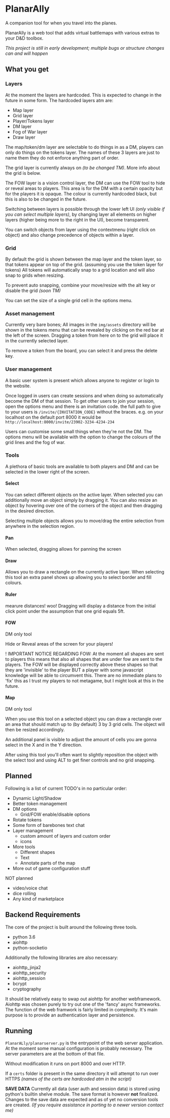 # PlanarAlly

A companion tool for when you travel into the planes.

PlanarAlly is a web tool that adds virtual battlemaps with various extras to your D&D toolbox.

_This project is still in early development; multiple bugs or structure changes can and will happen_

## What you get

### Layers

At the moment the layers are hardcoded.  This is expected to change in the future in some form.
The hardcoded layers atm are:
* Map layer
* Grid layer
* Player/Tokens layer
* DM layer
* Fog of War layer
* Draw layer

The map/token/dm layer are selectable to do things in as a DM, players can only do things on the tokens layer.
The names of these 3 layers are just to name them they do not enforce anything part of order.

The grid layer is currently always on _(to be changed TM)_.  More info about the grid is below.

The FOW layer is a vision control layer, the DM can use the FOW tool to hide or reveal areas to players.
This area is for the DM with a certain opacity but for the players it is opaque.  The colour is currently hardcoded black, but this is also to be changed in the future.

Switching between layers is possible through the lower left UI _(only visible if you can select multiple layers)_, by changing layer all elements on higher layers (higher being more to the right in the UI), become transparent.

You can switch objects from layer using the contextmenu (right click on object) and also change precedence of objects within a layer.

### Grid

By default the grid is shown between the map layer and the token layer, so that tokens appear on top of the grid.  (assuming you use the token layer for tokens)
All tokens will automatically snap to a grid location and will also snap to grids when resizing.

To prevent auto snapping, combine your move/resize with the alt key or disable the grid _(soon TM)_

You can set the size of a single grid cell in the options menu.

### Asset management

Currently very bare bones; All images in the `img/assets` directory will be shown in the tokens menu that can be revealed by clicking on the red bar at the left of the screen.
Dragging a token from here on to the grid will place it in the currently selected layer.

To remove a token from the board, you can select it and press the delete key.

### User management

A basic user system is present which allows anyone to register or login to the website.

Once logged in users can create sessions and when doing so automatically become the DM of that session.
To get other users to join your session, open the options menu and there is an invitation code.
the full path to give to your users is `/invite/{INVITATION_CODE}` without the braces.
e.g. on your localhost on the default port 8000 it would be `http://localhost:8000/invite/23902-3234-4234-234`

Users can customise some small things when they're not the DM.  The options menu will be available with the option to
change the colours of the grid lines and the fog of war.

### Tools

A plethora of basic tools are available to both players and DM and can be selected in the lower right of the screen.

#### Select

You can select different objects on the active layer.  When selected you can additionally move an object simply by dragging it.
You can also resize an object by hovering over one of the corners of the object and then dragging in the desired direction.

Selecting multiple objects allows you to move/drag the entire selection from anywhere in the selection region.

#### Pan

When selected, dragging allows for panning the screen

#### Draw

Allows you to draw a rectangle on the currently active layer.  When selecting this tool an extra panel shows up allowing you to select border and fill colours.

#### Ruler

mearure distances! woo!  Dragging will display a distance from the initial click point under the assumption that one grid equals 5ft.

#### FOW

DM only tool

Hide or Reveal areas of the screen for your players!

! IMPORTANT NOTICE REGARDING FOW: At the moment all shapes are sent to players this means that also all shapes that
are under fow are sent to the players.  The FOW will be displayed correctly above these shapes so that they are 'invisible'
to the player BUT a player with some javascript knowledge will be able to circumvent this.  There are no immediate plans to
'fix' this as I trust my players to not metagame, but I might look at this in the future.

#### Map

DM only tool

When you use this tool on a selected object you can draw a rectangle over an area that should match up to (by default) 3 by 3 grid cells.
The object will then be resized accordingly.

An additional panel is visible to adjust the amount of cells you are gonna select in the X and in the Y direction.

After using this tool you'll often want to slightly reposition the object with the select tool and using ALT to get finer controls and no grid snapping.

## Planned

Following is a list of current TODO's in no particular order:

* Dynamic Light/Shadow
* Better token management
* DM options
    * Grid/FOW enable/disable options
* Rotate tokens
* Some form of barebones text chat
* Layer management
    * custom amount of layers and custom order
    * icons
* More tools
    * Different shapes
    * Text
    * Annotate parts of the map
* More out of game configuration stuff

NOT planned

* video/voice chat
* dice rolling
* Any kind of marketplace

## Backend Requirements

The core of the project is built around the following three tools.
* python 3.6
* aiohttp
* python-socketio

Additionally the following libraries are also necessary:
* aiohttp_jinja2
* aiohttp_security
* aiohttp_session
* bcrypt
* cryptography

It should be relatively easy to swap out aiohttp for another webframework.  Aiohttp was chosen purely to try out one of the 'fancy' async frameworks.
The function of the web framwork is fairly limited in complexity.  It's main purpose is to provide an authentication layer and persistence.

## Running

`PlanarALly/planarserver.py` is the entrypoint of the web server application.  At the moment some manual configuration is probably necessary.
The server parameters are at the bottom of that file.

Without modification it runs on port 8000 and over HTTP.

If a `certs` folder is present in the same directory it will attempt to run over HTTPS _(names of the certs are hardcoded atm in the script)_

**SAVE DATA**
Currently all data (user auth and session data) is stored using python's builtin shelve module.  The save format is however **not** finalized.
Changes to the save data are expected and as of yet no conversion tools are created.  _(If you require assistance in porting to a newer version contact me)_